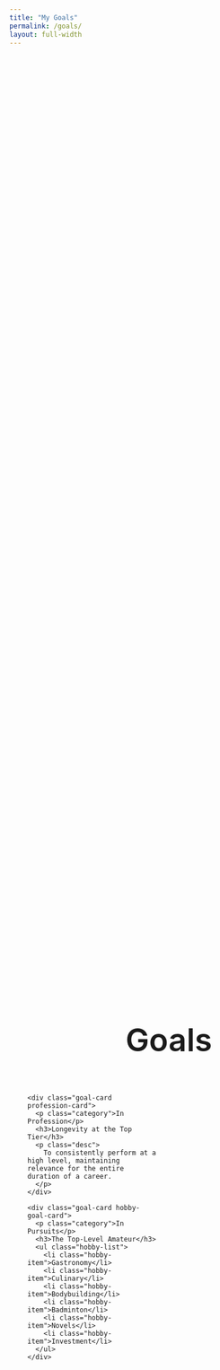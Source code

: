 ```yaml
---
title: "My Goals"
permalink: /goals/
layout: full-width
---
```


<style>
/* --- goals.md Final Page Styles --- */
.goals-page-wrapper {
  min-height: 100vh;
  width: 100%;
  padding: 2rem 2rem 5rem;
  display: flex;
  align-items: center;
  justify-content: center;
  flex-direction: column; /* 자식 요소들을 세로로 쌓도록 변경 */
}
.page-main-title {
  font-size: 4em; /* 제목 폰트 크기 */
  font-weight: 600; /* 폰트 굵기 */
  margin-top: 0;
  margin-bottom: 3rem; /* 카드와의 간격 */
  text-align: center;
}
.goals-grid {
  display: grid;
  grid-template-columns: 1fr 1fr; /* 2-column grid */
  gap: 2rem;
  width: 100%;
  max-width: 1280px;
}
.goal-card {
  border-radius: 20px;
  padding: 3rem;
  min-height: 450px;
}

/* --- Profession Card Style --- */
.profession-card {
  background-color: #f5f5f7;
}
.goal-card .category {
  font-size: 1.1em;
  font-weight: 600;
  color: #888;
  margin-bottom: 2rem;
}
.goal-card h3 {
  font-size: 3em;
  font-weight: 700;
  margin: 0;
  line-height: 1.2;
}
.goal-card .desc {
  font-size: 1.3em;
  color: #555;
  margin-top: 1rem;
  max-width: 450px;
}

/* --- Hobby Card Style --- */
.hobby-goal-card {
  background-color: #fff;
  border: 1px solid #ebebeb;
}
.hobby-list {
  list-style: none;
  padding: 0;
  margin-top: 1.5rem;
  display: flex;
  flex-wrap: wrap;
  gap: 0.8rem;
}
.hobby-item {
  background-color: #f5f5f7;
  padding: 0.5rem 1rem;
  border-radius: 8px;
  font-size: 1.1em;
  font-weight: 600;
}

/* --- Responsive Adjustments --- */
@media (max-width: 900px) {
  .goals-grid {
    grid-template-columns: 1fr;
  }
  .goal-card {
    min-height: auto;
  }
  .page-main-title {
    font-size: 3em;
  }
}
</style>

<div class="goals-page-wrapper">

  <h2 class="page-main-title">Goals</h2>

  <div class="goals-grid">

    <div class="goal-card profession-card">
      <p class="category">In Profession</p>
      <h3>Longevity at the Top Tier</h3>
      <p class="desc">
        To consistently perform at a high level, maintaining relevance for the entire duration of a career.
      </p>
    </div>

    <div class="goal-card hobby-goal-card">
      <p class="category">In Pursuits</p>
      <h3>The Top-Level Amateur</h3>
      <ul class="hobby-list">
        <li class="hobby-item">Gastronomy</li>
        <li class="hobby-item">Culinary</li>
        <li class="hobby-item">Bodybuilding</li>
        <li class="hobby-item">Badminton</li>
        <li class="hobby-item">Novels</li>
        <li class="hobby-item">Investment</li>
      </ul>
    </div>

  </div>
</div>